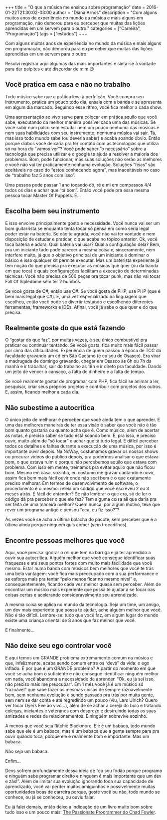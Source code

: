 +++
title = "O que a música me ensinou sobre programação"
date = 2016-01-22T21:30:02-03:00
author = "Diana Arnos"
description = "Com alguns muitos anos de experiência no mundo da música e mais alguns em programação, não demorou para eu perceber que muitas das lições aprendidas em um servem para o outro."
categories = ["Carreira", "Programação"]
tags = ["estudos"]
+++

Com alguns muitos anos de experiência no mundo da música e mais alguns em programação, não demorou para eu perceber que muitas das lições aprendidas em um servem para o outro.

Resolvi registrar aqui algumas das mais importantes e sinta-se à vontade para dar palpites e até discordar de mim 😉

## Você pratica em casa e não no trabalho

Todo músico sabe que a prática leva à perfeição. Você compra seu instrumento, pratica um pouco todo dia, ensaia com a banda e se apresenta em algum dia marcado. Seguindo esse ritmo, você fica melhor a cada show.

Uma apresentação ao vivo serve para colocar em prática aquilo que você sabe, executando da melhor maneira possível cada uma das músicas. Se você subir num palco sem estudar nem um pouco nenhuma das músicas e nem suas habilidades com seu instrumento, nenhuma música vai sair. Tá, mas isso todo mundo sabe (ou deveria saber) e acaba soando óbvio. Então porque diabos você deixaria pra ter contato com as tecnologias que utiliza só na hora do “vamos ver”? Você pode saber “o necessário” sobre a tecnologia que precisa utilizar e o google te ajuda a resolver a maioria dos problemas. Bom, pode funcionar, mas suas soluções não serão as melhores e você não vai ter praticamente nenhuma evolução. Soluções “feias” são aceitáveis no caso do “estou conhecendo agora”, mas inaceitáveis no caso de “trabalho faz 5 anos com isso”.

Uma pessoa pode passar 1 ano tocando dó, ré e mi em compassos 4/4 todos os dias e achar que “tá bom”. Então você pede pra essa mesma pessoa tocar Master Of Puppets. É…

## Escolha bem seu instrumento

E isso envolve principalmente gosto e necessidade. Você nunca vai ser um bom guitarrista se enquanto tenta tocar só pensa em como seria legal poder estar na bateria. Se não te agrada, você não vai ter vontade e nem disposição de estudar e praticar, o que acaba no tópico anterior. Ok, você toca bateria e adora. Qual bateria vai usar? Qual a configuração dela? Bem, pra um iniciante tudo pode parecer a mesma coisa e, sinceramente, nem interfere muito, já que o objetivo principal de um iniciante é dominar o básico e isso qualquer kit permite executar. Mas um baterista experiente já tem noção do que precisa pra executar as músicas que quer (ou da banda em que toca) e quais configurações facilitam a execução de determinadas técnicas. Você não precisa de 500 peças pra tocar punk, mas não vai tocar Fall Of Sipledome sem ter 2 bumbos.

Se você gosta de C#, então use C#. Se você gosta de PHP, use PHP (que é bem mais legal que C#). E, uma vez especializado na linguagem que escolheu, então você pode se divertir testando e escolhendo diferentes ferramentas, frameworks e IDEs. Afinal, você já sabe o que quer e do que precisa.

## Realmente goste do que está fazendo

O “gostar do que faz”, por muitas vezes, é seu único combustível pra praticar ou continuar tentando. Se você gosta, fica muito mais fácil passar por cima das dificuldades. Experiência de quem passou a época de TCC da faculdade gravando um cd em São Caetano (e eu sou de Osasco). Era virar a madrugada de domingo gravando, chegar em Osasco às 6h ou 7h da manhã e ir trabalhar, sair do trabalho às 18h e ir direto pra faculdade. Dando um jeito de vencer o cansaço, a falta de dinheiro e a falta de tempo.

Se você realmente gostar de programar com PHP, fica fácil se animar a ler, pesquisar, criar seus próprios projetos e contribuir com projetos dos outros. E, assim, ficando melhor a cada dia.

## Não subestime a autocrítica

O único jeito de melhorar é perceber que você ainda tem o que aprender. E uma das melhores maneiras de ter essa visão é saber que você não é tão bom quanto gostaria ou quanto acha que é. Como músico, além de acertar as notas, é preciso saber se tudo está soando bem. E, pra isso, é preciso ouvir, muito além de “só tocar” e achar que tá tudo legal. É difícil perceber todos os detalhes e falhas durante a execução de uma música, por isso é importante ouvir depois. Na NoWay, costumamos gravar os nossos shows ou procurar vídeos do público depois, pra podermos analisar o que estava bom, o que estava ruim e porque não percebemos aquilo que estava com problema. Com isso em mente, treinamos pra evitar aquilo que não ficou bom. Mesmo em casa, sozinha, eu costumo me gravar cantando e ouvir, assim fica bem mais fácil ouvir onde não soei bem e o que exatamente preciso melhorar. Em termos de desenvolvimento de software, o procedimento é o mesmo: releia um código que você escreveu 2 ou 3 meses atrás. É fácil de entender? Se não lembrar o que era, só de ler o código dá pra perceber o que ele faz? Tem alguma coisa ali que daria pra ser feita de uma maneira melhor? Quem nunca, por algum motivo, teve que rever um programa antigo e pensou “eca, eu fiz isso?”?

Ás vezes você se acha a última bolacha do pacote, sem perceber que é a última ainda porque ninguém quis comer (sem trocadilhos).

## Encontre pessoas melhores que você

Aqui, você precisa ignorar o rei que tem na barriga e já ter aprendido a ouvir sua autocrítica. Alguém melhor que você consegue identificar suas fraquezas e até seus pontos fortes com muito mais facilidade que você mesmo. Estar numa banda com músicos bem melhores que você te trás uma bela vantagem: você fica mais preocupado com a sua performance e se esforça mais pra tentar “pelo menos ficar no mesmo nível” e, consequentemente, ficando cada vez melhor quase sem perceber. Além de encontrar um músico mais experiente que possa te ajudar a se focar nas coisas certas e acelerando consideravelmente seu aprendizado.

A mesma coisa se aplica no mundo da tecnologia. Seja um time, um amigo, um dev mais experiente que possa te ajudar, ache alguém melhor que você. Não é tão difícil. Lembre-se: tudo que você faz, em algum lugar do mundo existe uma criança oriental de 8 anos que faz melhor que você.

E finalmente…

## Não deixe seu ego controlar você

E aqui temos um GRANDE problema extremamente comum na música e que, infelizmente, acaba sendo comum entre os “devs” da vida: o ego inflado. E por que é um GRANDE problema? A partir do momento em que você se acha bom o suficiente e não consegue identificar ninguém melhor em nada, você abandona a necessidade de aprender. “Ok, eu já sei isso, não preciso mais me preocupar”. Em 1 mês você já é um músico só “razoável” que sabe fazer as mesmas coisas de sempre razoavelmente bem, sem nenhuma evolução e sendo passado pra trás por muita gente, sem nem se dar conta e até regredindo um pouco (viu, Lars Ulrich? Quero ver tocar Dyers Eve ao vivo…), além de se achar a cereja do bolo e tratando colegas, iniciantes e veteranos com desprezo e destruindo todas as suas amizades e redes de relacionamentos. E ninguém sobrevive sozinho.

A menos que você seja Ritchie Blackmore. Ele é um babaca, todo mundo sabe que ele é um babaca, mas é um babaca que a gente sempre para pra ouvir quando toca, porque ele é realmente bom e importante. Mas um babaca.

Não seja um babaca.

Enfim…

Devs sofrem profundamente dessa ideia de “eu sou fodão porque programo e ninguém sabe programar direito e ninguém é mais importante que um dev e zás!”. Além de limitar sua evolução ignorando toda sua capacidade de aprendizado, você vai perder muitos amiguinhos e possivelmente muitas oportunidades boas de carreira porque, goste você ou não, todo mundo se conhece, ou já se conheceu, ou ouviu falar.

Eu já falei demais, então deixo a indicação de um livro muito bom sobre tudo isso e um pouco mais: [The Passionate Programmer do Chad Fowler](https://www.amazon.com/dp/B00AYQNR5U/ref=cm_sw_r_tw_dp_U_x_uVjsDb9NR4MR4).
